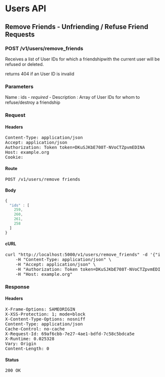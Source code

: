# Users API

## Remove Friends - Unfriending / Refuse Friend Requests

### POST /v1/users/remove_friends

Receives a list of User IDs for which a friendshipwith the current user will be refused or deleted.

returns 404 if an User ID is invalid

### Parameters

Name : ids *- required -*
Description : Array of User IDs for whom to refuse/destroy a friendship

### Request

#### Headers

<pre>Content-Type: application/json
Accept: application/json
Authorization: Token token=DKuSJKbE708T-NVoCTZpvmEDINA
Host: example.org
Cookie: </pre>

#### Route

<pre>POST /v1/users/remove_friends</pre>

#### Body
```javascript
{
  "ids" : [
    259,
    260,
    261,
    258
  ]
}
```


#### cURL

<pre class="request">curl &quot;http://localhost:5000/v1/users/remove_friends&quot; -d &#39;{&quot;ids&quot;:[259,260,261,258]}&#39; -X POST \
	-H &quot;Content-Type: application/json&quot; \
	-H &quot;Accept: application/json&quot; \
	-H &quot;Authorization: Token token=DKuSJKbE708T-NVoCTZpvmEDINA&quot; \
	-H &quot;Host: example.org&quot;</pre>

### Response

#### Headers

<pre>X-Frame-Options: SAMEORIGIN
X-XSS-Protection: 1; mode=block
X-Content-Type-Options: nosniff
Content-Type: application/json
Cache-Control: no-cache
X-Request-Id: 69af6cbb-7e27-4ae1-bdfd-7c58c5bdca5e
X-Runtime: 0.025328
Vary: Origin
Content-Length: 0</pre>

#### Status

<pre>200 OK</pre>

